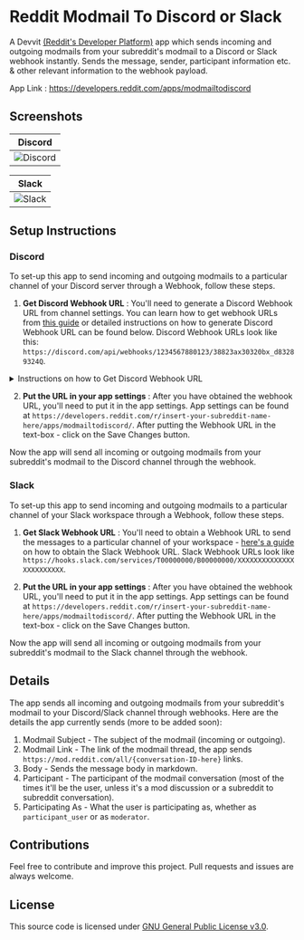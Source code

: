 # Reddit Modmail To Discord or Slack
A Devvit [(Reddit's Developer Platform)](https://developers.reddit.com/) app which sends incoming and outgoing modmails from your subreddit's modmail to a Discord or Slack webhook instantly.  Sends the message, sender, participant information etc. &amp; other relevant information to the webhook payload.

App Link : https://developers.reddit.com/apps/modmailtodiscord

## Screenshots
| Discord |
| --- |
| ![Discord](https://i.imgur.com/yq5VX5o.png) |

| Slack |
| --- |
| ![Slack](https://i.imgur.com/ZwJa805.png) |


## Setup Instructions
### Discord
To set-up this app to send incoming and outgoing modmails to a particular channel of your Discord server through a Webhook, follow these steps.

1. **Get Discord Webhook URL** : You'll need to generate a Discord Webhook URL from channel settings. You can learn how to get webhook URLs from [this guide](https://support.discord.com/hc/en-us/articles/228383668-Intro-to-Webhooks) or detailed instructions on how to generate Discord Webhook URL can be found below. Discord Webhook URLs look like this: `https://discord.com/api/webhooks/1234567880123/38823ax30320bx_d83289324Q`.
   
<details>
<summary> Instructions on how to Get Discord Webhook URL </summary>
   
1.  **Create a Discord Webhook:**  - Open or create a Discord server where you have the necessary permissions. - Go to the channel where you want the webhook to send messages. - Right-click on the channel name and select "Edit Channel."
2.  **Navigate to Integrations:**  - In the channel settings, find the "Webhooks" option under the Integrations tab in the left-hand menu. - Click on "Webhooks" to access the webhook settings. 
3.  **Create a New Webhook:**  - Click the "Create Webhook" button. - Customize the webhook by giving it a name, setting the profile picture (optional), and choosing the channel where it will send messages. - Once configured, click the "Save" or "Create" button. 
4.  **Copy the Webhook URL:**  - After creating the webhook, you'll see a section with the webhook URL. - Click on the "Copy" button next to the webhook URL to save it to your clipboard.  

</details>

2. **Put the URL in your app settings** : After you have obtained the webhook URL, you'll need to put it in the app settings. App settings can be found at `https://developers.reddit.com/r/insert-your-subreddit-name-here/apps/modmailtodiscord/`. After putting the Webhook URL in the text-box - click on the Save Changes button.

Now the app will send all incoming or outgoing modmails from your subreddit's modmail to the Discord channel through the webhook.

### Slack

To set-up this app to send incoming and outgoing modmails to a particular channel of your Slack workspace through a Webhook, follow these steps.

1. **Get Slack Webhook URL** : You'll need to obtain a Webhook URL to send the messages to a particular channel of your workspace - [here's a guide](https://api.slack.com/messaging/webhooks) on how to obtain the Slack Webhook URL. Slack Webhook URLs look like `https://hooks.slack.com/services/T00000000/B00000000/XXXXXXXXXXXXXXXXXXXXXXXX`.
   
2. **Put the URL in your app settings** :  After you have obtained the webhook URL, you'll need to put it in the app settings. App settings can be found at `https://developers.reddit.com/r/insert-your-subreddit-name-here/apps/modmailtodiscord/`. After putting the Webhook URL in the text-box - click on the Save Changes button.

Now the app will send all incoming or outgoing modmails from your subreddit's modmail to the Slack channel through the webhook.

## Details 
The app sends all incoming and outgoing modmails from your subreddit's modmail to your Discord/Slack channel through webhooks. Here are the details the app currently sends (more to be added soon):


 1. Modmail Subject - The subject of the modmail (incoming or outgoing).
 2. Modmail Link - The link of the modmail thread, the app sends `https://mod.reddit.com/all/{conversation-ID-here}` links.
 3. Body - Sends the message body in markdown.
 4. Participant - The participant of the modmail conversation (most of the times it'll be the user, unless it's a mod discussion or a subreddit to subreddit conversation).
 5. Participating As - What the user is participating as, whether as `participant_user` or as `moderator`.

## Contributions
Feel free to contribute and improve this project. Pull requests and issues are always welcome.

## License 
This source code is licensed under [GNU General Public License v3.0](https://github.com/ni5arga/Modmail-To-Discord-Slack/blob/main/LICENSE).
    

